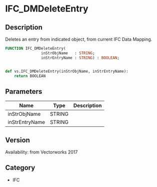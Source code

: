 # IFC_DMDeleteEntry

## Description
Deletes an entry from indicated object, from current IFC Data Mapping.

```pascal
FUNCTION IFC_DMDeleteEntry(
				inStrObjName   : STRING;
				inStrEntryName : STRING) : BOOLEAN;
```

```python

def vs.IFC_DMDeleteEntry(inStrObjName, inStrEntryName):
    return BOOLEAN
```

## Parameters
|Name|Type|Description|
|---|---|---|
|inStrObjName|STRING||
|inStrEntryName|STRING||

## Version
Availability: from Vectorworks 2017
## Category
* IFC

